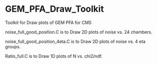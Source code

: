 # GEM_PFA_Draw_Toolkit
Toolkit for Draw plots of GEM PFA for CMS

noise_full_good_position.C is to Draw 2D plots of noise vs. 24 chambers.

noise_full_good_position_4eta.C is to Draw 2D plots of noise vs. 4 eta groups.

Ratio_full.C is to Draw 1D plots of N vs. chi2/ndf.

